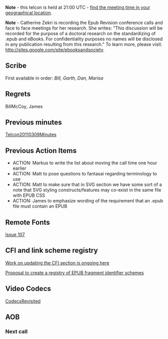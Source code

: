 **Note** - this telcon is held at 21:00 UTC - [find the meeting time in your geographical location](http://www.timeanddate.com/worldclock/fixedtime.html?month=03&day=23&year=2011&hour=21&min=0&sec=0&p1=0).

**Note** - Catherine Zekri is recording the Epub Revision conference calls and face to face meetings for her research. She writes: "This discussion will be recorded for the purpose of a doctoral research on the standardizing of .epub and eBooks. For confidentiality purposes no names will be disclosed in any publication resulting from this research." To learn more, please visit: http://sites.google.com/site/ebooksandsociety.



## Scribe ##
First available in order: _Bill, Garth, Dan, Marisa_

## Regrets ##
BillMcCoy, James

## Previous minutes ##
[Telcon20110309Minutes](Telcon20110309Minutes.md)

## Previous Action Items ##
  * ACTION: Markus to write the list about moving the call time one hour earlier
  * ACTION: Matt to pose questions to fantasai regarding terminology to use
  * ACTION: Matt to make sure that in SVG section we have some sort of a note that SVG styling constructs/features may co-exist in the same file with EPUB CSS
  * ACTION: James to emphasize wording of the requirement that an .epub file must contain an EPUB

## Remote Fonts ##
[Issue 107](https://code.google.com/p/epub-revision/issues/detail?id=107)

## CFI and link scheme registry ##

[Work on updating the CFI section is ongoing here](https://docs.google.com/document/pub?id=1gPMYtx4rsojqYDHWsfTJCtlfOpNQrg3tFH98htPQcJc)

[Proposal to create a registry of EPUB fragment identifier schemes](http://groups.google.com/group/epub-working-group/browse_thread/thread/3e7eae42d2a8c4d7)

## Video Codecs ##
[CodecsRevisited](CodecsRevisited.md)


## AOB ##
### Next call ###